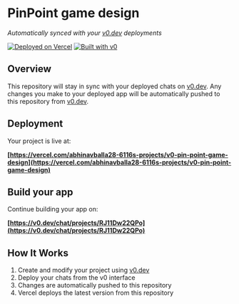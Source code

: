 # PinPoint game design

*Automatically synced with your [v0.dev](https://v0.dev) deployments*

[![Deployed on Vercel](https://img.shields.io/badge/Deployed%20on-Vercel-black?style=for-the-badge&logo=vercel)](https://vercel.com/abhinavballa28-6116s-projects/v0-pin-point-game-design)
[![Built with v0](https://img.shields.io/badge/Built%20with-v0.dev-black?style=for-the-badge)](https://v0.dev/chat/projects/RJ11Dw22QPo)

## Overview

This repository will stay in sync with your deployed chats on [v0.dev](https://v0.dev).
Any changes you make to your deployed app will be automatically pushed to this repository from [v0.dev](https://v0.dev).

## Deployment

Your project is live at:

**[https://vercel.com/abhinavballa28-6116s-projects/v0-pin-point-game-design](https://vercel.com/abhinavballa28-6116s-projects/v0-pin-point-game-design)**

## Build your app

Continue building your app on:

**[https://v0.dev/chat/projects/RJ11Dw22QPo](https://v0.dev/chat/projects/RJ11Dw22QPo)**

## How It Works

1. Create and modify your project using [v0.dev](https://v0.dev)
2. Deploy your chats from the v0 interface
3. Changes are automatically pushed to this repository
4. Vercel deploys the latest version from this repository
